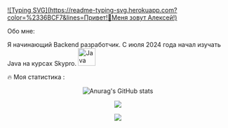  [![Typing SVG](https://readme-typing-svg.herokuapp.com?color=%2336BCF7&lines=Привет!👋Меня зовут Алексей!)](https://git.io/typing-svg)

Обо мне:

Я начинающий Backend разработчик. С июля 2024 года начал изучать Java на курсах Skypro. <a href="https://www.oracle.com/java/" target="_blank" rel="noreferrer"><img src="https://raw.githubusercontent.com/danielcranney/readme-generator/main/public/icons/skills/java-colored.svg" width="40" height="40" alt="Java" /></a>
</p>

🔥 Моя статистика :

<div align="center">
  
![Anurag's GitHub stats](https://github-readme-stats.vercel.app/api?username=aLexa163-JV&theme=react)
</div>

<div align="center">
  
![](http://github-profile-summary-cards.vercel.app/api/cards/profile-details?username=aLexa163-JV&theme=react)
</div>


<div align="center">
  
![](https://komarev.com/ghpvc/?username=aLexa163-JV)

</div>








